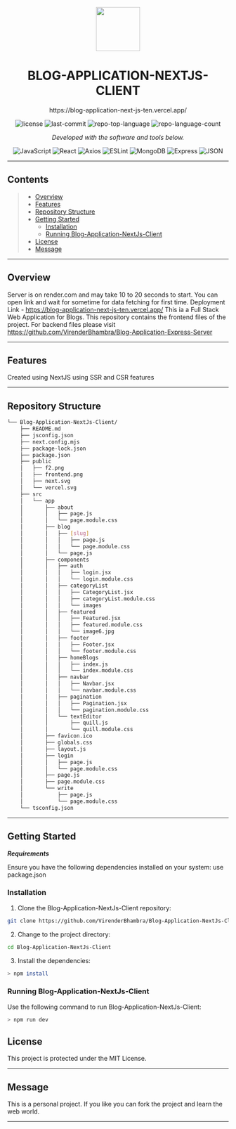 <p align="center">
  <img src="https://cdn-icons-png.flaticon.com/512/6295/6295417.png" width="100" />
</p>
<p align="center">
    <h1 align="center">BLOG-APPLICATION-NEXTJS-CLIENT</h1>
</p>
<p align="center">
   https://blog-application-next-js-ten.vercel.app/
</p>
<p align="center">
	<img src="https://img.shields.io/github/license/VirenderBhambra/Blog-Application-NextJs-Client?style=flat&color=0080ff" alt="license">
	<img src="https://img.shields.io/github/last-commit/VirenderBhambra/Blog-Application-NextJs-Client?style=flat&logo=git&logoColor=white&color=0080ff" alt="last-commit">
	<img src="https://img.shields.io/github/languages/top/VirenderBhambra/Blog-Application-NextJs-Client?style=flat&color=0080ff" alt="repo-top-language">
	<img src="https://img.shields.io/github/languages/count/VirenderBhambra/Blog-Application-NextJs-Client?style=flat&color=0080ff" alt="repo-language-count">
<p>
<p align="center">
		<em>Developed with the software and tools below.</em>
</p>
<p align="center">
	<img src="https://img.shields.io/badge/JavaScript-F7DF1E.svg?style=flat&logo=JavaScript&logoColor=black" alt="JavaScript">
	<img src="https://img.shields.io/badge/React-61DAFB.svg?style=flat&logo=React&logoColor=black" alt="React">
	<img src="https://img.shields.io/badge/Axios-5A29E4.svg?style=flat&logo=Axios&logoColor=white" alt="Axios">
	<img src="https://img.shields.io/badge/ESLint-4B32C3.svg?style=flat&logo=ESLint&logoColor=white" alt="ESLint">
	<img src="https://img.shields.io/badge/MongoDB-47A248.svg?style=flat&logo=MongoDB&logoColor=white" alt="MongoDB">
	<img src="https://img.shields.io/badge/Express-000000.svg?style=flat&logo=Express&logoColor=white" alt="Express">
	<img src="https://img.shields.io/badge/JSON-000000.svg?style=flat&logo=JSON&logoColor=white" alt="JSON">
</p>
<hr>

## Contents

> - [ Overview](#-overview)
> - [ Features](#-features)
> - [ Repository Structure](#-repository-structure)
> - [ Getting Started](#-getting-started)
>   - [ Installation](#-installation)
>   - [ Running Blog-Application-NextJs-Client](#-running-Blog-Application-NextJs-Client)
> - [ License](#-license)
> - [ Message](#-acknowledgments)

---

##  Overview
Server is on render.com and may take 10 to 20 seconds to start. You can open link and wait for sometime for data fetching for first time.
Deployment Link - https://blog-application-next-js-ten.vercel.app/
This ia a Full Stack Web Application for Blogs. This repository contains the frontend files of the project.
For backend files please visit https://github.com/VirenderBhambra/Blog-Application-Express-Server

---

##  Features
Created using NextJS using SSR and CSR features

---

##  Repository Structure

```sh
└── Blog-Application-NextJs-Client/
    ├── README.md
    ├── jsconfig.json
    ├── next.config.mjs
    ├── package-lock.json
    ├── package.json
    ├── public
    │   ├── f2.png
    │   ├── frontend.png
    │   ├── next.svg
    │   └── vercel.svg
    ├── src
    │   └── app
    │       ├── about
    │       │   ├── page.js
    │       │   └── page.module.css
    │       ├── blog
    │       │   ├── [slug]
    │       │   │   ├── page.js
    │       │   │   └── page.module.css
    │       │   └── page.js
    │       ├── components
    │       │   ├── auth
    │       │   │   ├── login.jsx
    │       │   │   └── login.module.css
    │       │   ├── categoryList
    │       │   │   ├── CategoryList.jsx
    │       │   │   ├── categoryList.module.css
    │       │   │   └── images
    │       │   ├── featured
    │       │   │   ├── Featured.jsx
    │       │   │   ├── featured.module.css
    │       │   │   └── image6.jpg
    │       │   ├── footer
    │       │   │   ├── Footer.jsx
    │       │   │   └── footer.module.css
    │       │   ├── homeBlogs
    │       │   │   ├── index.js
    │       │   │   └── index.module.css
    │       │   ├── navbar
    │       │   │   ├── Navbar.jsx
    │       │   │   └── navbar.module.css
    │       │   ├── pagination
    │       │   │   ├── Pagination.jsx
    │       │   │   └── pagination.module.css
    │       │   └── textEditor
    │       │       ├── quill.js
    │       │       └── quill.module.css
    │       ├── favicon.ico
    │       ├── globals.css
    │       ├── layout.js
    │       ├── login
    │       │   ├── page.js
    │       │   └── page.module.css
    │       ├── page.js
    │       ├── page.module.css
    │       └── write
    │           ├── page.js
    │           └── page.module.css
    └── tsconfig.json
```

---

##  Getting Started

***Requirements***

Ensure you have the following dependencies installed on your system: use package.json

###  Installation

1. Clone the Blog-Application-NextJs-Client repository:

```sh
git clone https://github.com/VirenderBhambra/Blog-Application-NextJs-Client
```

2. Change to the project directory:

```sh
cd Blog-Application-NextJs-Client
```

3. Install the dependencies:

```sh
> npm install
```

###  Running Blog-Application-NextJs-Client

Use the following command to run Blog-Application-NextJs-Client:

```sh
> npm run dev
```


##  License

This project is protected under the MIT License.

---

##  Message

This is a personal project. If you like you can fork the project and learn the web world.

---
